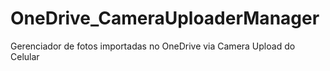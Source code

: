 # OneDrive_CameraUploaderManager
Gerenciador de fotos importadas no OneDrive via Camera Upload do Celular
